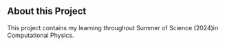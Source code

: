 ## About this Project 
This project contains my learning throughout Summer of Science (2024)in Computational Physics.

